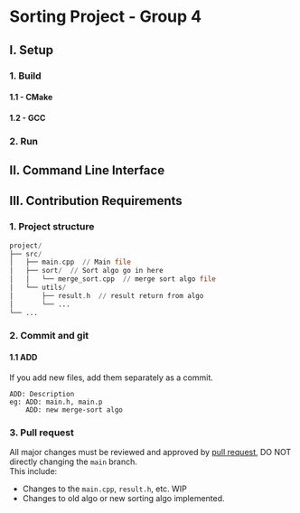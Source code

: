# Sorting Project - Group 4
## I. Setup
### 1. Build
#### 1.1 - CMake
#### 1.2 - GCC
### 2. Run
## II. Command Line Interface
## III. Contribution Requirements
### 1. Project structure
```asm
project/
├── src/
│   ├── main.cpp  // Main file
│   ├── sort/  // Sort algo go in here
│   │   └── merge_sort.cpp  // merge sort algo file
│   └── utils/
│       ├── result.h  // result return from algo
│       └── ...
└── ...
```
### 2. Commit and git
#### 1.1 ADD
If you add new files, add them separately as a commit.
```
ADD: Description 
eg: ADD: main.h, main.p
    ADD: new merge-sort algo
```

### 3. Pull request
All major changes must be reviewed and approved by [pull request](https://github.com/fit-k23/sorting_group_project/pulls), DO NOT directly changing the `main` branch.<br>
This include:
- Changes to the `main.cpp`, `result.h`, etc. WIP
- Changes to old algo or new sorting algo implemented.